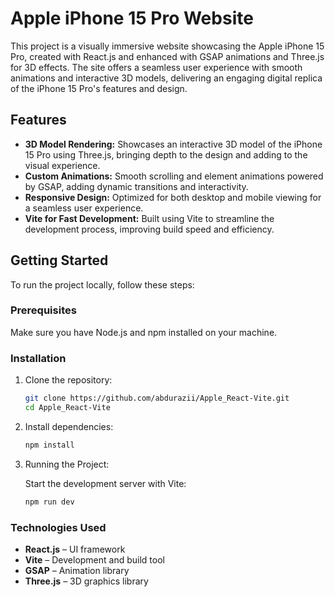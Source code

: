# Apple iPhone 15 Pro Website

This project is a visually immersive website showcasing the Apple iPhone 15 Pro, created with React.js and enhanced with GSAP animations and Three.js for 3D effects. The site offers a seamless user experience with smooth animations and interactive 3D models, delivering an engaging digital replica of the iPhone 15 Pro's features and design.

## Features

- **3D Model Rendering:** Showcases an interactive 3D model of the iPhone 15 Pro using Three.js, bringing depth to the design and adding to the visual experience.
- **Custom Animations:** Smooth scrolling and element animations powered by GSAP, adding dynamic transitions and interactivity.
- **Responsive Design:** Optimized for both desktop and mobile viewing for a seamless user experience.
- **Vite for Fast Development:** Built using Vite to streamline the development process, improving build speed and efficiency.

## Getting Started

To run the project locally, follow these steps:

### Prerequisites

Make sure you have Node.js and npm installed on your machine.

### Installation

1. Clone the repository:
   ```bash
   git clone https://github.com/abdurazii/Apple_React-Vite.git
   cd Apple_React-Vite
    ```



2. Install dependencies:
   ```bash
   npm install
    ```


3. Running the Project:
   
   Start the development server with Vite:
   
   ```bash
   npm run dev
     ```

### Technologies Used

- **React.js** – UI framework
- **Vite** – Development and build tool
- **GSAP** – Animation library
- **Three.js** – 3D graphics library



   

